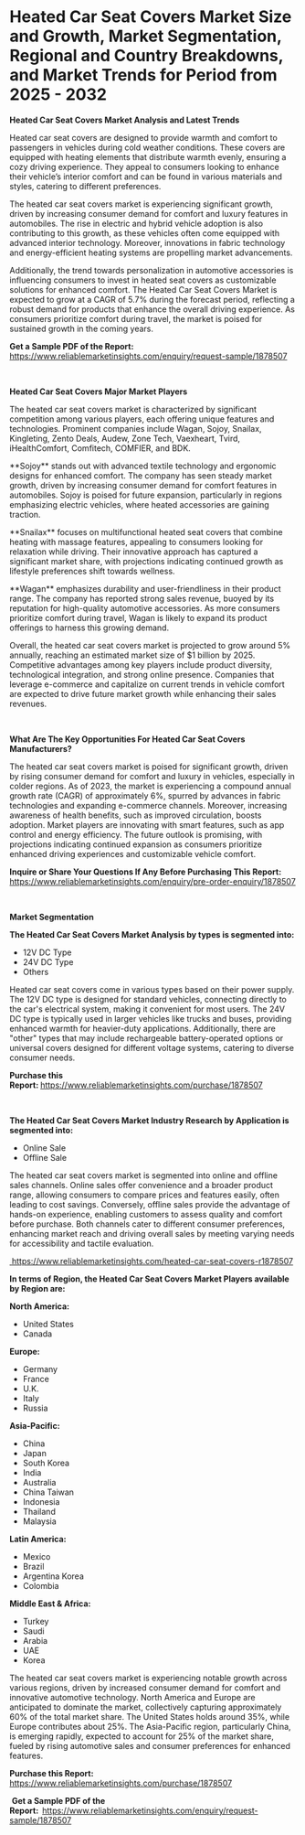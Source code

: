 <p><h1>Heated Car Seat Covers Market Size and Growth, Market Segmentation, Regional and Country Breakdowns, and Market Trends for Period from 2025 -  2032</h1></p><p><strong>Heated Car Seat Covers Market Analysis and Latest Trends</strong></p>
<p><p>Heated car seat covers are designed to provide warmth and comfort to passengers in vehicles during cold weather conditions. These covers are equipped with heating elements that distribute warmth evenly, ensuring a cozy driving experience. They appeal to consumers looking to enhance their vehicle’s interior comfort and can be found in various materials and styles, catering to different preferences.</p><p>The heated car seat covers market is experiencing significant growth, driven by increasing consumer demand for comfort and luxury features in automobiles. The rise in electric and hybrid vehicle adoption is also contributing to this growth, as these vehicles often come equipped with advanced interior technology. Moreover, innovations in fabric technology and energy-efficient heating systems are propelling market advancements.</p><p>Additionally, the trend towards personalization in automotive accessories is influencing consumers to invest in heated seat covers as customizable solutions for enhanced comfort. The Heated Car Seat Covers Market is expected to grow at a CAGR of 5.7% during the forecast period, reflecting a robust demand for products that enhance the overall driving experience. As consumers prioritize comfort during travel, the market is poised for sustained growth in the coming years.</p></p>
<p><strong>Get a Sample PDF of the Report:&nbsp;</strong> <a href="https://www.reliablemarketinsights.com/enquiry/request-sample/1878507?utm_campaign=2757&utm_medium=2&utm_source=Github&utm_content=ia&utm_term=15042025&utm_id=heated-car-seat-covers">https://www.reliablemarketinsights.com/enquiry/request-sample/1878507</a></p>
<p>&nbsp;</p>
<p><strong>Heated Car Seat Covers Major Market Players</strong></p>
<p><p>The heated car seat covers market is characterized by significant competition among various players, each offering unique features and technologies. Prominent companies include Wagan, Sojoy, Snailax, Kingleting, Zento Deals, Audew, Zone Tech, Vaexheart, Tvird, iHealthComfort, Comfitech, COMFIER, and BDK.</p><p>**Sojoy** stands out with advanced textile technology and ergonomic designs for enhanced comfort. The company has seen steady market growth, driven by increasing consumer demand for comfort features in automobiles. Sojoy is poised for future expansion, particularly in regions emphasizing electric vehicles, where heated accessories are gaining traction.</p><p>**Snailax** focuses on multifunctional heated seat covers that combine heating with massage features, appealing to consumers looking for relaxation while driving. Their innovative approach has captured a significant market share, with projections indicating continued growth as lifestyle preferences shift towards wellness.</p><p>**Wagan** emphasizes durability and user-friendliness in their product range. The company has reported strong sales revenue, buoyed by its reputation for high-quality automotive accessories. As more consumers prioritize comfort during travel, Wagan is likely to expand its product offerings to harness this growing demand.</p><p>Overall, the heated car seat covers market is projected to grow around 5% annually, reaching an estimated market size of $1 billion by 2025. Competitive advantages among key players include product diversity, technological integration, and strong online presence. Companies that leverage e-commerce and capitalize on current trends in vehicle comfort are expected to drive future market growth while enhancing their sales revenues.</p></p>
<p>&nbsp;</p>
<p><strong>What Are The Key Opportunities For Heated Car Seat Covers Manufacturers?</strong></p>
<p><p>The heated car seat covers market is poised for significant growth, driven by rising consumer demand for comfort and luxury in vehicles, especially in colder regions. As of 2023, the market is experiencing a compound annual growth rate (CAGR) of approximately 6%, spurred by advances in fabric technologies and expanding e-commerce channels. Moreover, increasing awareness of health benefits, such as improved circulation, boosts adoption. Market players are innovating with smart features, such as app control and energy efficiency. The future outlook is promising, with projections indicating continued expansion as consumers prioritize enhanced driving experiences and customizable vehicle comfort.</p></p>
<p><strong>Inquire or Share Your Questions If Any Before Purchasing This Report:</strong> <a href="https://www.reliablemarketinsights.com/enquiry/pre-order-enquiry/1878507?utm_campaign=2757&utm_medium=2&utm_source=Github&utm_content=ia&utm_term=15042025&utm_id=heated-car-seat-covers">https://www.reliablemarketinsights.com/enquiry/pre-order-enquiry/1878507</a></p>
<p>&nbsp;</p>
<p><strong>Market Segmentation</strong></p>
<p><strong>The Heated Car Seat Covers Market Analysis by types is segmented into:</strong></p>
<p><ul><li>12V DC Type</li><li>24V DC Type</li><li>Others</li></ul></p>
<p><p>Heated car seat covers come in various types based on their power supply. The 12V DC type is designed for standard vehicles, connecting directly to the car's electrical system, making it convenient for most users. The 24V DC type is typically used in larger vehicles like trucks and buses, providing enhanced warmth for heavier-duty applications. Additionally, there are "other" types that may include rechargeable battery-operated options or universal covers designed for different voltage systems, catering to diverse consumer needs.</p></p>
<p><strong>Purchase this Report:&nbsp;</strong><a href="https://www.reliablemarketinsights.com/purchase/1878507?utm_campaign=2757&utm_medium=2&utm_source=Github&utm_content=ia&utm_term=15042025&utm_id=heated-car-seat-covers">https://www.reliablemarketinsights.com/purchase/1878507</a></p>
<p>&nbsp;</p>
<p><strong>The Heated Car Seat Covers Market Industry Research by Application is segmented into:</strong></p>
<p><ul><li>Online Sale</li><li>Offline Sale</li></ul></p>
<p><p>The heated car seat covers market is segmented into online and offline sales channels. Online sales offer convenience and a broader product range, allowing consumers to compare prices and features easily, often leading to cost savings. Conversely, offline sales provide the advantage of hands-on experience, enabling customers to assess quality and comfort before purchase. Both channels cater to different consumer preferences, enhancing market reach and driving overall sales by meeting varying needs for accessibility and tactile evaluation.</p></p>
<p><a href="https://www.reliablemarketinsights.com/heated-car-seat-covers-r1878507?utm_campaign=2757&utm_medium=2&utm_source=Github&utm_content=ia&utm_term=15042025&utm_id=heated-car-seat-covers">&nbsp;https://www.reliablemarketinsights.com/heated-car-seat-covers-r1878507</a></p>
<p><strong>In terms of Region, the Heated Car Seat Covers Market Players available by Region are:</strong></p>
<p>
    <p> <strong> North America: </strong>
        <ul>
            <li>United States</li>
            <li>Canada</li>
        </ul>
        </p> 
    <p> <strong> Europe: </strong>
        <ul>
            <li>Germany</li>
            <li>France</li>
            <li>U.K.</li>
            <li>Italy</li>
            <li>Russia</li>
        </ul>
        </p> 
    <p> <strong> Asia-Pacific: </strong>
        <ul>
            <li>China</li>
            <li>Japan</li>
            <li>South Korea</li>
            <li>India</li>
            <li>Australia</li>
            <li>China Taiwan</li>
            <li>Indonesia</li>
            <li>Thailand</li>
            <li>Malaysia</li>
        </ul>
        </p> 
    <p> <strong> Latin America: </strong>
        <ul>
            <li>Mexico</li>
            <li>Brazil</li>
            <li>Argentina Korea</li>
            <li>Colombia</li>
        </ul>
        </p> 
    <p> <strong> Middle East & Africa: </strong>
        <ul>
            <li>Turkey</li>
            <li>Saudi</li>
            <li>Arabia</li>
            <li>UAE</li>
            <li>Korea</li>
        </ul>
    </p>
    </p>
<p><p>The heated car seat covers market is experiencing notable growth across various regions, driven by increased consumer demand for comfort and innovative automotive technology. North America and Europe are anticipated to dominate the market, collectively capturing approximately 60% of the total market share. The United States holds around 35%, while Europe contributes about 25%. The Asia-Pacific region, particularly China, is emerging rapidly, expected to account for 25% of the market share, fueled by rising automotive sales and consumer preferences for enhanced features.</p></p>
<p><strong>Purchase this Report: </strong><a href="https://www.reliablemarketinsights.com/purchase/1878507?utm_campaign=2757&utm_medium=2&utm_source=Github&utm_content=ia&utm_term=15042025&utm_id=heated-car-seat-covers">https://www.reliablemarketinsights.com/purchase/1878507</a></p>
<p>&nbsp;<strong>Get a Sample PDF of the Report:&nbsp;&nbsp;</strong><a href="https://www.reliablemarketinsights.com/enquiry/request-sample/1878507?utm_campaign=2757&utm_medium=2&utm_source=Github&utm_content=ia&utm_term=15042025&utm_id=heated-car-seat-covers">https://www.reliablemarketinsights.com/enquiry/request-sample/1878507</a></p>
<p><strong></strong></p>
<p><p></p><p></p><p></p></p>
